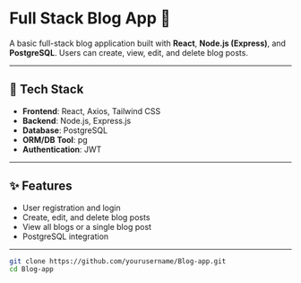 # Full Stack Blog App 📝

A basic full-stack blog application built with **React**, **Node.js (Express)**, and **PostgreSQL**. Users can create, view, edit, and delete blog posts.

---

## 🚀 Tech Stack

- **Frontend**: React, Axios, Tailwind CSS 
- **Backend**: Node.js, Express.js
- **Database**: PostgreSQL
- **ORM/DB Tool**: pg
- **Authentication**: JWT 

---

## ✨ Features

- User registration and login 
- Create, edit, and delete blog posts
- View all blogs or a single blog post
- PostgreSQL integration

---
```bash
git clone https://github.com/yourusername/Blog-app.git
cd Blog-app





